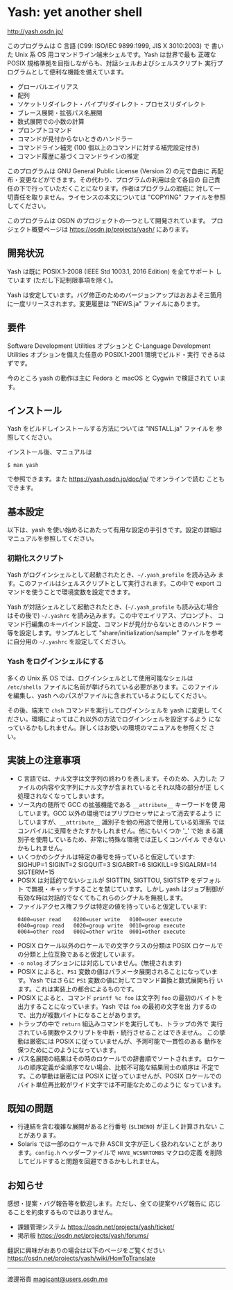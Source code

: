 Yash: yet another shell
=======================

http://yash.osdn.jp/


このプログラムは C 言語 (C99: ISO/IEC 9899:1999, JIS X 3010:2003) で
書いた Unix 系 OS 用コマンドライン端末シェルです。Yash は世界で最も
正確な POSIX 規格準拠を目指しながらも、対話シェルおよびシェルスクリプト
実行プログラムとして便利な機能を備えています。

 * グローバルエイリアス
 * 配列
 * ソケットリダイレクト・パイプリダイレクト・プロセスリダイレクト
 * ブレース展開・拡張パス名展開
 * 数式展開での小数の計算
 * プロンプトコマンド
 * コマンドが見付からないときのハンドラー
 * コマンドライン補完 (100 個以上のコマンドに対する補完設定付き)
 * コマンド履歴に基づくコマンドラインの推定

このプログラムは GNU General Public License (Version 2) の元で自由に
再配布・変更などができます。その代わり、プログラムの利用は全て各自の
自己責任の下で行っていただくことになります。作者はプログラムの瑕疵に
対して一切責任を取りません。ライセンスの本文については "COPYING"
ファイルを参照してください。

このプログラムは OSDN のプロジェクトの一つとして開発されています。
プロジェクト概要ページは <https://osdn.jp/projects/yash/> にあります。


## 開発状況

Yash は既に POSIX.1-2008 (IEEE Std 1003.1, 2016 Edition) を全てサポート
しています (ただし下記制限事項を除く)。

Yash は安定しています。バグ修正のためのバージョンアップはおおよそ三箇月
に一度リリースされます。変更履歴は "NEWS.ja" ファイルにあります。


## 要件

Software Development Utilities オプションと C-Language Development
Utilities オプションを備えた任意の POSIX.1-2001 環境でビルド・実行
できるはずです。

今のところ yash の動作は主に Fedora と macOS と Cygwin で検証されて
います。


## インストール

Yash をビルドしインストールする方法については "INSTALL.ja" ファイルを
参照してください。

インストール後、マニュアルは

    $ man yash

で参照できます。また <https://yash.osdn.jp/doc/ja/> でオンラインで読む
こともできます。


## 基本設定

以下は、yash を使い始めるにあたって有用な設定の手引きです。設定の詳細は
マニュアルを参照してください。

### 初期化スクリプト

Yash がログインシェルとして起動されたとき、`~/.yash_profile` を読み込み
ます。このファイルはシェルスクリプトとして実行されます。この中で
export コマンドを使うことで環境変数を設定できます。

Yash が対話シェルとして起動されたとき、(`~/.yash_profile` も読み込む場合
はその後で) `~/.yashrc` を読み込みます。この中でエイリアス、プロンプト、
コマンド行編集のキーバインド設定、コマンドが見付からないときのハンドラ
ー等を設定します。サンプルとして "share/initialization/sample"
ファイルを参考に自分用の `~/.yashrc` を設定してください。

### Yash をログインシェルにする

多くの Unix 系 OS では、ログインシェルとして使用可能なシェルは
`/etc/shells` ファイルに名前が挙げられている必要があります。このファイル
を編集し、yash へのパスがファイルに含まれているようにしてください。

その後、端末で `chsh` コマンドを実行してログインシェルを yash に変更し
てください。環境によってはこれ以外の方法でログインシェルを設定するよう
になっているかもしれません。詳しくはお使いの環境のマニュアルを参照くだ
さい。


## 実装上の注意事項

 * C 言語では、ナル文字は文字列の終わりを表します。そのため、入力した
   ファイルの内容や文字列にナル文字が含まれているとそれ以降の部分が正
   しく処理されなくなってしまいます。
 * ソース内の随所で GCC の拡張機能である `__attribute__` キーワードを使
   用しています。GCC 以外の環境ではプリプロセッサによって消去するよう
   にしていますが、`__attribute__` 識別子を他の用途で使用している処理系
   ではコンパイルに支障をきたすかもしれません。他にもいくつか '_' で始
   まる識別子を使用しているため、非常に特殊な環境では正しくコンパイル
   できないかもしれません。
 * いくつかのシグナルは特定の番号を持っていると仮定しています:
     SIGHUP=1 SIGINT=2 SIGQUIT=3 SIGABRT=6
     SIGKILL=9 SIGALRM=14 SIGTERM=15
 * POSIX は対話的でないシェルが SIGTTIN, SIGTTOU, SIGTSTP をデフォルト
   で無視・キャッチすることを禁じています。しかし yash はジョブ制御が
   有効な時は対話的でなくてもこれらのシグナルを無視します。
 * ファイルアクセス権フラグは特定の値を持っていると仮定しています:
   ```
   0400=user read    0200=user write   0100=user execute
   0040=group read   0020=group write  0010=group execute
   0004=other read   0002=other write  0001=other execute
   ```
 * POSIX ロケール以外のロケールでの文字クラスの分類は POSIX ロケールで
   の分類と上位互換であると仮定しています。
 * `-o nolog` オプションには対応していません。(無視されます)
 * POSIX によると、`PS1` 変数の値はパラメータ展開されることになっていま
   す。Yash ではさらに `PS1` 変数の値に対してコマンド置換と数式展開も行
   います。これは実装上の都合によるものです。
 * POSIX によると、コマンド `printf %c foo` は文字列 `foo` の最初のバ
   イトを出力することになっています。Yash では `foo` の最初の文字を出
   力するので、出力が複数バイトになることがあります。
 * トラップの中で `return` 組込みコマンドを実行しても、トラップの外で
   実行されている関数やスクリプトを中断・続行させることはできません。
   この挙動は厳密には POSIX に従っていませんが、予測可能で一貫性のある
   動作を保つためにこのようになっています。
 * パス名展開の結果はその時のロケールでの辞書順でソートされます。
   ロケールの順序定義が全順序でない場合、比較不可能な結果同士の順序は
   不定です。この挙動は厳密には POSIX に従っていませんが、POSIX
   ロケールでのバイト単位再比較がワイド文字では不可能なためこのように
   なっています。


## 既知の問題

 * 行連結を含む複雑な展開があると行番号 (`$LINENO`) が正しく計算されない
   ことがあります。
 * Solaris では一部のロケールで非 ASCII 文字が正しく扱われないことが
   あります。`config.h` ヘッダーファイルで `HAVE_WCSNRTOMBS` マクロの定義
   を削除してビルドすると問題を回避できるかもしれません。


## お知らせ

感想・提案・バグ報告等を歓迎します。ただし、全ての提案やバグ報告に
応じることを約束するものではありません。

 * 課題管理システム
   <https://osdn.net/projects/yash/ticket/>
 * 掲示板
   <https://osdn.net/projects/yash/forums/>

翻訳に興味がおありの場合は以下のページをご覧ください
<https://osdn.net/projects/yash/wiki/HowToTranslate>


----------------------
渡邊裕貴 <magicant@users.osdn.me>
